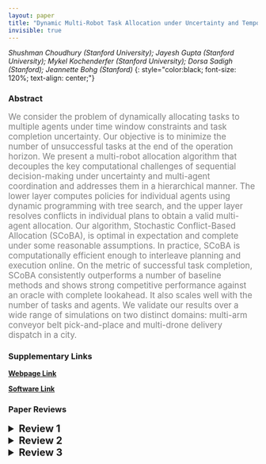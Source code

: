 ```yaml
---
layout: paper
title: "Dynamic Multi-Robot Task Allocation under Uncertainty and Temporal Constraints"
invisible: true
---
```

*Shushman Choudhury (Stanford University); Jayesh Gupta (Stanford University); Mykel Kochenderfer (Stanford University); Dorsa Sadigh (Stanford); Jeannette Bohg (Stanford)*
{: style="color:black; font-size: 120%; text-align: center;"}

### Abstract
<html><p style="color:gray; font-size: 120%; text-align: justified;">
We consider the problem of dynamically allocating tasks to multiple agents under time window constraints and task completion uncertainty. Our objective is to minimize the number of unsuccessful tasks at the end of the operation horizon.
We present a multi-robot allocation algorithm that decouples the key computational challenges of sequential decision-making under uncertainty and multi-agent coordination and addresses them in a hierarchical manner.
The lower layer computes policies for individual agents using dynamic programming with tree search, and the upper layer resolves conflicts in individual plans to obtain a valid multi-agent allocation. Our algorithm, Stochastic Conflict-Based Allocation (SCoBA), is optimal in expectation and complete under some reasonable assumptions. In practice, SCoBA is computationally efficient enough to interleave planning and execution online. On the metric of successful task completion, SCoBA consistently outperforms a number of baseline methods and shows strong competitive performance against an oracle with complete lookahead. It also scales well with the number of tasks and agents. We validate our results over a wide range of simulations on two distinct domains: multi-arm conveyor belt pick-and-place and multi-drone delivery dispatch in a city.
</p></html>

### Supplementary Links
**[Webpage Link](https://arxiv.org/abs/2005.13109)**  

**[Software Link](https://github.com/sisl/SCoBA.jl)**



### Paper Reviews
<details><summary style="font-size:20px;"><b> Review 1</b></summary>
<p style="color:gray; font-size: 120%; text-align: justified;">
The main idea of the algorithm is to use two levels, one for individual robots and one for coordination.  The idea of two levels has been around for a long time in motion planning for multiple robots to avoid collisions.  The existence of time windows considered in the paper helps, because robots tasks become unavailable and so robots do not need to try to avoid running into each other for a long time and give up the task to another robot (like it is shown in the video for the robot manipulators).The optimality and completeness properties of the algorithm depend on not having new tasks appear online, which limits the value of the approach, since often in real situations tasks appear on line.  Yet, having those properties even under restricted conditions, is valuable. Interleaving planning with execution adds value to the method.The experimental results include two very different domains, where the different algorithms tested perform differently, so adding confidence to the value of the approach proposed. 
</p> </details>

<details><summary style="font-size:20px;"><b> Review 2</b></summary>
<p style="color:gray; font-size: 120%; text-align: justified;">
Overall, I think the idea is a reasonable one. I like the proof of optimality in the supplement, but am annoyed that it is not in the main manuscript. I would highly recommend cutting down on the other description and trying to get the proof into the main manuscript without making the reader read additional documents. The biggest complaint I have is wrt comparisons to other works. Given the abundance of work in this area, EDD and Hungarian are not reasonable baselines in my opinion. Through Section III (C), the authors list several other works ([5][20][49]) that this work is inspired by. Using some of those as a baseline would have been interesting. Table II only shows how quickly SCoBA runs. A key claim was that SCoBA scales well. However, there is no comparison with the baselines wrt time complexity of execution. I think this is a major flaw and needs to be fixed. Table I is very dependent on the setup. If there are four arms instead of three, or if the particular constants of pick up speed are changed, these numbers change. I would have liked some comparison that is generic, and compares it across generic MRTA values. 
</p> </details>

<details><summary style="font-size:20px;"><b> Review 3</b></summary>
<p style="color:gray; font-size: 120%; text-align: justified;">
In my opinion, this approach may has a significant impact to the robotic community but not only. Planning and Scheduling and sequential-decision making under uncertainty (dynamic programming, MDP, POMDPs) communities may also be interested. This approach merges two "worlds" reaching an important public.Globally, the paper is well-written and easy to follow.The proofs of optimality are given in the appendix (and are correct as far as I could check). I would advise authors to insert, at least, a proof-sketch in the paper corpus.Meanwhile I have a couple of questions.- Stochastic Conflict-Based Allocation:*During the child generation (alg. 1), a new policy tree is computed considering the k task to be excluded. But, nothing guarantee that new conflicts will appear given remaining tasks and the new policy tree. Is it right? And, what happens if no solution is found? You need to replan considering a different number of robots? how do you solve this issue?*At SCoBA level, what about the stochasticity? why is not the probability of a given conflict that is considered? For instance, there is a chance that an arm does not grasp an object, and if it is the case, and if I well understood, conflicts may arrive during execution if only the branch with correct grasp was considered for conflict resolution. How could you ensure to correctly handle such a small probability event?*Could you provide an theoretical analysis in how but the complexity of the planning problem can be broken by making use of you hierarchical planner compared to the state-of-the art approaches that solve the entire problem. Computation time gives some idea of the efficiency. But a theoretical analysis would enrich the discussion.Anyway the paper is original, with a strong empirical simulated evaluation.Minor comments:- the caption of table 1 and figure 5 relates to "boxes", while in the main text you talk about objects. Maybe use also "objects" in those table and figure.
</p> </details>

